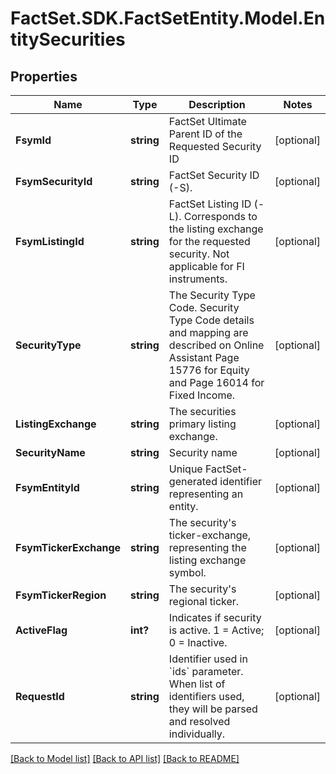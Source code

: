 # FactSet.SDK.FactSetEntity.Model.EntitySecurities

## Properties

Name | Type | Description | Notes
------------ | ------------- | ------------- | -------------
**FsymId** | **string** | FactSet Ultimate Parent ID of the Requested Security ID | [optional] 
**FsymSecurityId** | **string** | FactSet Security ID (-S). | [optional] 
**FsymListingId** | **string** | FactSet Listing ID (-L). Corresponds to the listing exchange for the requested security. Not applicable for FI instruments. | [optional] 
**SecurityType** | **string** | The Security Type Code. Security Type Code details and mapping are described on Online Assistant Page 15776 for Equity and Page 16014 for Fixed Income. | [optional] 
**ListingExchange** | **string** | The securities primary listing exchange. | [optional] 
**SecurityName** | **string** | Security name | [optional] 
**FsymEntityId** | **string** | Unique FactSet-generated identifier representing an entity. | [optional] 
**FsymTickerExchange** | **string** | The security&#39;s ticker-exchange, representing the listing exchange symbol. | [optional] 
**FsymTickerRegion** | **string** | The security&#39;s regional ticker. | [optional] 
**ActiveFlag** | **int?** | Indicates if security is active. 1 &#x3D; Active; 0 &#x3D; Inactive. | [optional] 
**RequestId** | **string** | Identifier used in &#x60;ids&#x60; parameter.  When list of identifiers used, they will be parsed and resolved individually. | [optional] 

[[Back to Model list]](../README.md#documentation-for-models) [[Back to API list]](../README.md#documentation-for-api-endpoints) [[Back to README]](../README.md)

